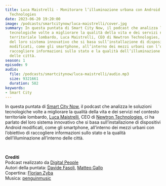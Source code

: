 ```yaml
---
title: Luca Maistrelli - Monitorare l’illuminazione urbana con Android grazie a Newtron
  Technologies
date: 2023-06-20 19:20:00
image: /podcasts/smartcitynow/luca-maistrelli/cover.jpg
summary: In questa puntata di Smart City Now, il podcast che analizza le soluzioni
  tecnologiche volte a migliorare la qualità della vita e dei servizi nel contesto
  territoriale lombardo, Luca Maistrelli, CEO di Newtron Technologies, ci ha parlato
  del loro sistema innovativo che si basa sull’installazione di dispositivi Android
  modificati, come gli smartphone, all’interno dei mezzi urbani con l’obiettivo di
  raccogliere informazioni sullo stato e la qualità dell’illuminazione all’interno
  delle città.
season: 1
episode: 9
audio:
  file: /podcasts/smartcitynow/luca-maistrelli/audio.mp3
  size: 9321661
  duration: 582
keywords:
- Smart City
---
```


In questa puntata di [Smart City Now](https://www.smartcitynow.it/), il podcast che analizza le soluzioni tecnologiche volte a migliorare la qualità della vita e dei servizi nel contesto territoriale lombardo, [Luca Maistrelli](https://www.linkedin.com/in/lmaistrelli/), CEO di [Newtron Technologies](https://www.linkedin.com/company/newtron-technologies-srl/), ci ha parlato del loro sistema innovativo che si basa sull’installazione di dispositivi Android modificati, come gli smartphone, all’interno dei mezzi urbani con l’obiettivo di raccogliere informazioni sullo stato e la qualità dell’illuminazione all’interno delle città.

<br>

**Crediti**<br>
Podcast realizzato da [Digital People](https://w3id.org/digitalpeople)<br>
Autori della puntata: [Davide Fasoli](https://www.linkedin.com/in/davide-fasoli-2b3246179/), [Matteo Gallo](https://www.linkedin.com/in/matteo-gallo-4a5ab31a8/)<br>
Copertina: [Florian Zyba](https://www.linkedin.com/in/florian-zyba/)<br>
Musica: [penguinmusic](https://pixabay.com/users/penguinmusic-24940186/)